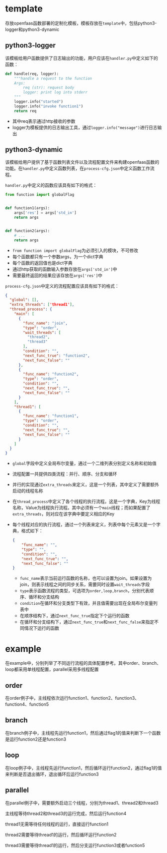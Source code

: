 # template

存放openfaas函数部署的定制化模板，模板存放在`template`中，包括python3-logger和python3-dynamic

## python3-logger

该模板给用户函数提供了日志输出的功能，用户应该在`handler.py`中定义如下的函数：

```python
def handle(req, logger):
    """handle a request to the function
    Args:
        req (str): request body
        logger: print log into stderr
    """
    logger.info("started")
    logger.info("invoke function1")
    return req
```

- 其中req表示通过http接收的参数
- logger为模板提供的日志输出工具，通过`logger.info("message")`进行日志输出

## python3-dynamic

该模板给用户提供了基于函数列表文件以及流程配置文件来构建openfaas函数的功能。在`handler.py`中定义函数列表，在`process-cfg.json`中定义函数工作流程。

`handler.py`中定义的函数应该具有如下的格式：

```python
from function import globalFlag


def function1(args):
    args['res'] = args['std_in']
    return args


def function2(args):
    # ...
    return args


```

- `from function import globalFlag`为必须引入的模块，不可修改
- 每个函数都只有一个参数args，为一个dict字典
- 每个函数的返回值也是dict字典
- 通过http获取的函数输入参数存放在`args['std_in']`中
- 需要最终返回的结果应该存放在`args['res']`中

`process-cfg.json`中定义的流程配置应该具有如下的格式：

```json
{
  "global": [],
  "extra_threads": ['thread1'],
  "thread_process": {
    "main": [
      {
        "func_name": "join",
        "type": "order",
        "wait_threads": [
          "thread2",
          "thread3"
        ],
        "condition": "",
        "next_func_true": "function2",
        "next_func_false": ""
      },
      {
        "func_name": "function2",
        "type": "order",
        "condition": "",
        "next_func_true": "",
        "next_func_false": ""
      }
    ],
    "thread1": [
      {
        "func_name": "function1",
        "type": "order",
        "condition": "",
        "next_func_true": "",
        "next_func_false": ""
      }
    ]
  }
}
```

- `global`字段中定义全局布尔变量，通过一个二维列表分别定义名称和初始值

- 流程配置一共提供四类流程：并行、顺序、分支和循环

- 并行的实现通过`extra_threads`来定义，这是一个列表，其中定义了需要额外启动的线程名称

- 在`thread_process`中定义了各个线程的执行流程。这是一个字典，Key为线程名称，Value为线程执行流程。其中必须有一个`main`线程；而如果配置了`extra_threads`，则对应在该字典中要定义相应的Key

- 每个线程对应的执行流程，通过一个列表来定义，列表中每个元素又是一个字典，格式如下：

  ```json
  {
      "func_name": "",
      "type": "",
      "condition": "",
      "next_func_true": "",
      "next_func_false": ""
  }
  ```

  - `func_name`表示当前运行函数的名称，也可以设置为join。如果设置为join，则表示线程之间的同步关系，需要同时设置`wait_threads`字段
  - `type`表示函数流程的类型，可选项为`order,loop,branch`，分别代表顺序、循环和分支结构
  - `condition`在循环和分支类型下有效，并且值需要出现在全局布尔变量列表中
  - 在顺序结构下，通过`next_func_true`指定下个运行的函数
  - 在循环和分支结构下，通过`next_func_true`和`next_func_false`来指定不同情况下运行的函数

# example

在example中，分别列举了不同运行流程的具体配置参考。其中order、branch、loop都采用单线程配置，parallel采用多线程配置

## order

在order例子中，主线程依次运行function1、function2、function3、function4、function5

## branch

在branch例子中，主线程先运行function1，然后通过flag1的值来判断下一个函数是运行function2还是function3

## loop

在loop例子中，主线程先运行function1，然后循环运行function2，通过flag1的值来判断是否退出循环，退出循环后运行function3

## parallel

在parallel例子中，需要额外启动三个线程，分别为thread1、thread2和thread3

主线程等待thread2和thread3的运行完成，然后运行function4

thread1无需等待任何线程的运行，直接运行function1

thread2需要等待thread1的运行，然后循环运行function2

thread3需要等待thread1的运行，然后分支运行function3或者function5